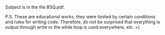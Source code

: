 Subject is in the file BSQ.pdf.

P.S. These are educational works, they were limited by certain conditions and rules for writing code. Therefore, do not be surprised that everything is output through write or the while loop is used everywhere, etc. =)
